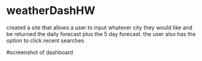 # weatherDashHW
created a site that allows a user to input whatever city they would like and be returned the daily forecast plus the 5 day forecast. the user also has the option to click recent searches

#screenshot of dashboard 
